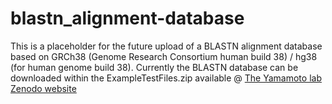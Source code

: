 # blastn_alignment-database
This is a placeholder for the future upload of a BLASTN alignment database based on GRCh38 (Genome Research Consortium human build 38) / hg38 (for human genome build 38).
Currently the BLASTN database can be downloaded within the ExampleTestFiles.zip available
@ <a href="https://zenodo.org/record/4432834#.YCTGIs9KgZF">The Yamamoto lab Zenodo website</a>
